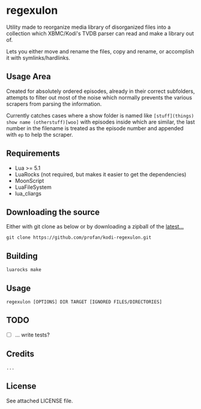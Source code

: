 regexulon
=================================

Utility made to reorganize media library of disorganized files into a collection which XBMC/Kodi's TVDB parser can read and make a library out of.

Lets you either move and rename the files, copy and rename, or accomplish it with symlinks/hardlinks.

## Usage Area
Created for absolutely ordered episodes, already in their correct subfolders, attempts to filter out most of the noise which normally prevents the various scrapers from parsing the information.

Currently catches cases where a show folder is named like `[stuff](things) show name (otherstuff)[woo]` with episodes inside which are similar, the last number in the filename is treated as the episode number and appended with `ep` to help the scraper.


Requirements
------------

* Lua >= 5.1
* LuaRocks (not required, but makes it easier to get the dependencies)
* MoonScript
* LuaFileSystem
* lua\_cliargs


Downloading the source
------------
Either with git clone as below or by downloading a zipball of the [latest...](https://github.com/profan/kodi-regexulon/archive/master.zip)
		
	git clone https://github.com/profan/kodi-regexulon.git

Building
------------

	luarocks make

Usage
------------

	regexulon [OPTIONS] DIR TARGET [IGNORED FILES/DIRECTORIES]

TODO
------------

 - [ ] ... write tests?

Credits
------------

	...

License
------------
See attached LICENSE file.

